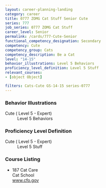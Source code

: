 ```yaml
---
layout: career-planning-landing
category: career
title: 0777 ZOMG Cat Stuff Senior Cute
series: 777
job_series: 0777 ZOMG Cat Stuff
career_level: Senior
permalink: /cards/777-Cute-Senior
functional_competency_designation: Secondary
competency: Cute
competency_group: Cats
competency_description: Be a Cat
level: "14-15"
behavior_illustrations: Level 5 Behaviors
proficiency_level_definition: Level 5 Stuff
relevant_courses: 
- [object Object]

filters: Cats-Cute GS-14-15 series-0777
---
```


<div class="desktop:grid-col-4 margin-y-205">
  <div class="border-top-05 bg-white padding-2 shadow-5 height-full members-hover border-1px border-gray-30 border-top-orange radius-lg">
    <h3>Behavior Illustrations</h3>
    <dl class="text-base"><dt>Cute ( Level 5 - Expert)</dt><dd>Level 5 Behaviors</dd></dl>
  </div>
</div>
<div class="desktop:grid-col-4 margin-y-205">
  <div class="border-top-05 bg-white padding-2 shadow-5 height-full members-hover border-1px border-gray-30 border-top-orange radius-lg">
    <h3>Proficiency Level Definition</h3>
    <dl class="text-base"><dt>Cute ( Level 5 - Expert)</dt><dd>Level 5 Stuff</dd></dl>
  </div>
</div>
<div class="desktop:grid-col-4 margin-y-205">
  <div class="border-top-05 bg-white padding-2 shadow-5 height-full members-hover border-1px border-gray-30 border-top-orange radius-lg">
    <h3>Course Listing</h3>
    <ul class="text-base">
     <li>187 Cat Care<br>Cat School<br><a href="www.cfo.gov">www.cfo.gov</a><br></li>
    </ul>
  </div>
</div>